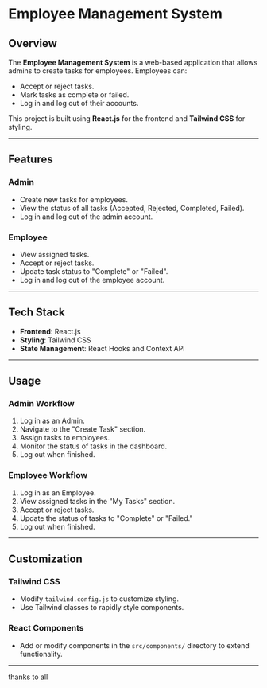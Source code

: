 # Employee Management System

## Overview
The **Employee Management System** is a web-based application that allows admins to create tasks for employees. Employees can:
- Accept or reject tasks.
- Mark tasks as complete or failed.
- Log in and log out of their accounts.

This project is built using **React.js** for the frontend and **Tailwind CSS** for styling.

---

## Features
### Admin
- Create new tasks for employees.
- View the status of all tasks (Accepted, Rejected, Completed, Failed).
- Log in and log out of the admin account.

### Employee
- View assigned tasks.
- Accept or reject tasks.
- Update task status to "Complete" or "Failed".
- Log in and log out of the employee account.

---

## Tech Stack
- **Frontend**: React.js
- **Styling**: Tailwind CSS
- **State Management**: React Hooks and Context API

---


## Usage
### Admin Workflow
1. Log in as an Admin.
2. Navigate to the "Create Task" section.
3. Assign tasks to employees.
4. Monitor the status of tasks in the dashboard.
5. Log out when finished.

### Employee Workflow
1. Log in as an Employee.
2. View assigned tasks in the "My Tasks" section.
3. Accept or reject tasks.
4. Update the status of tasks to "Complete" or "Failed."
5. Log out when finished.

---

## Customization
### Tailwind CSS
- Modify `tailwind.config.js` to customize styling.
- Use Tailwind classes to rapidly style components.

### React Components
- Add or modify components in the `src/components/` directory to extend functionality.

---
 thanks to all 


